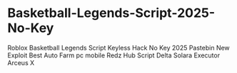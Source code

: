 # Basketball-Legends-Script-2025-No-Key
Roblox Basketball Legends Script Keyless Hack No Key 2025 Pastebin New Exploit Best Auto Farm pc mobile Redz Hub Script Delta Solara Executor Arceus X
